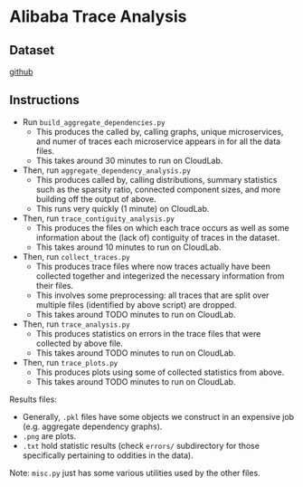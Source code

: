 # Alibaba Trace Analysis

## Dataset

[github](https://github.com/alibaba/clusterdata/tree/master/cluster-trace-microservices-v2021)

## Instructions 

* Run `build_aggregate_dependencies.py`
    * This produces the called by, calling graphs, unique microservices, and numer of traces each microservice appears in for all the data files.
    * This takes around 30 minutes to run on CloudLab. 
* Then, run `aggregate_dependency_analysis.py`
    * This produces called by, calling distributions, summary statistics such as the sparsity ratio, connected component sizes, and more building off the output of above. 
    * This runs very quickly (1 minute) on CloudLab.
* Then, run `trace_contiguity_analysis.py` 
    * This produces the files on which each trace occurs as well as some information about the (lack of) contiguity of traces in the dataset. 
    * This takes around 10 minutes to run on CloudLab.
* Then, run `collect_traces.py` 
    * This produces trace files where now traces actually have been collected together and integerized the necessary information from their files. 
    * This involves some preprocessing: all traces that are split over multiple files (identified by above script) are dropped.
    * This takes around TODO minutes to run on CloudLab.
* Then, run `trace_analysis.py`
    * This produces statistics on errors in the trace files that were collected by above file.
    * This takes around TODO minutes to run on CloudLab.
* Then, run `trace_plots.py` 
    * This produces plots using some of collected statistics from above.
    * This takes around TODO minutes to run on CloudLab.

Results files: 
* Generally, `.pkl` files have some objects we construct in an expensive job (e.g. aggregate dependency graphs). 
* `.png` are plots.
* `.txt` hold statistic results (check `errors/` subdirectory for those specifically pertaining to oddities in the data).

Note: `misc.py` just has some various utilities used by the other files.